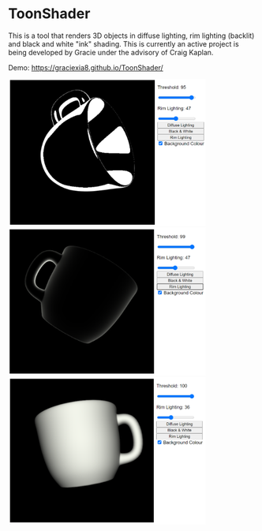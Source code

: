 # ToonShader
This is a tool that renders 3D objects in diffuse lighting, rim lighting (backlit) and black and white "ink" shading. This is currently an active project is being developed by Gracie under the advisory of Craig Kaplan.

Demo:
https://graciexia8.github.io/ToonShader/

<img src="imgs/black_white.png" width="400">
<img src="imgs/rim_light.png" width="400">
<img src="imgs/diffuse_light.png" width="400">
